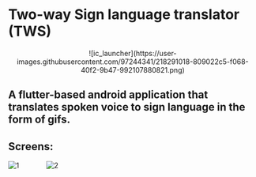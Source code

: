 # Two-way Sign language translator (TWS)
<p align="center">
![ic_launcher](https://user-images.githubusercontent.com/97244341/218291018-809022c5-f068-40f2-9b47-992107880821.png)
</p>

## A flutter-based android application that translates spoken voice to sign language in the form of gifs.

## Screens:

![1](https://user-images.githubusercontent.com/97244341/218290798-8e339a5e-43f7-44f7-a310-69985ce26475.png) &nbsp;&nbsp; &nbsp; &nbsp;&nbsp;&nbsp; &nbsp; &nbsp; ![2](https://user-images.githubusercontent.com/97244341/218290971-dfcae6e4-68f6-499e-bc88-291ba347c3e9.png)

